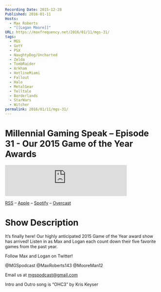 ```yaml
---
Recording Date: 2015-12-28
Published: 2016-01-11
Hosts:
  - Max Roberts
  - "[[Logan Moore]]"
URL: https://maxfrequency.net/2016/01/11/mgs-31/
tags:
  - MGS
  - GotY
  - PSX
  - NaughtyDog/Uncharted
  - Zelda
  - TombRaider
  - Arkham
  - HotlineMiami
  - Fallout
  - Halo
  - MetalGear
  - Telltale
  - Borderlands
  - StarWars
  - Witcher
permalink: 2016/01/11/mgs-31/
---
```

# Millennial Gaming Speak – Episode 31 - Our 2015 Game of the Year Awards

<iframe src="https://podcasters.spotify.com/pod/show/millennialgamingspeak/embed/episodes/Episode-31-Our-2015-Game-of-the-Year-Awards-e1adhsd/a-a6ts44b" height="102px" width="400px" frameborder="0" scrolling="no"></iframe>

[RSS](https://anchor.fm/s/74aa3858/podcast/rss) – [Apple](https://podcasts.apple.com/us/podcast/episode-3-gdc-wrap-up/id1000915981?i=1000542222515) – [Spotify](https://open.spotify.com/episode/7wePXT4Bt22LWifVLx3n8y) – [Overcast](https://overcast.fm/+EtIgeWxEU)
# Show Description

It’s finally here! Our highly anticipated 2015 Game of the Year award show has arrived! Listen in as Max and Logan each count down their five favorite games from the past year.

Follow Max and Logan on Twitter!

@MGSpodcast
@MaxRoberts143
@MooreMan12

Email us at mgspodcast@gmail.com

Intro and Outro song is “OHC3” by Kris Keyser